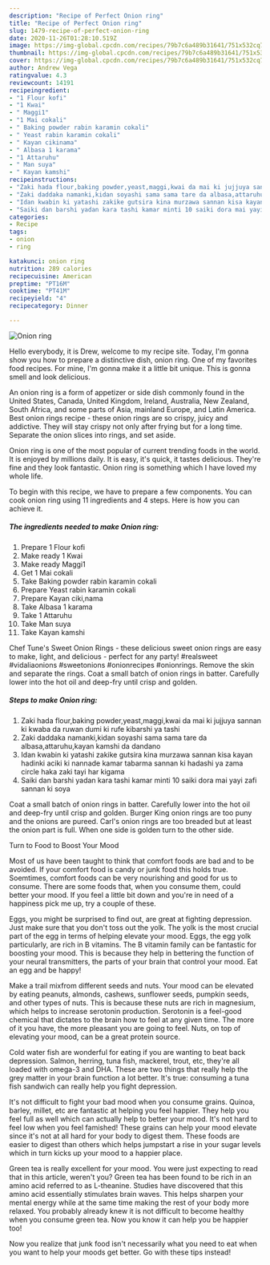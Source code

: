 ```yaml
---
description: "Recipe of Perfect Onion ring"
title: "Recipe of Perfect Onion ring"
slug: 1479-recipe-of-perfect-onion-ring
date: 2020-11-26T01:28:10.519Z
image: https://img-global.cpcdn.com/recipes/79b7c6a489b31641/751x532cq70/onion-ring-recipe-main-photo.jpg
thumbnail: https://img-global.cpcdn.com/recipes/79b7c6a489b31641/751x532cq70/onion-ring-recipe-main-photo.jpg
cover: https://img-global.cpcdn.com/recipes/79b7c6a489b31641/751x532cq70/onion-ring-recipe-main-photo.jpg
author: Andrew Vega
ratingvalue: 4.3
reviewcount: 14191
recipeingredient:
- "1 Flour kofi"
- "1 Kwai"
- " Maggi1"
- "1 Mai cokali"
- " Baking powder rabin karamin cokali"
- " Yeast rabin karamin cokali"
- " Kayan cikinama"
- " Albasa 1 karama"
- "1 Attaruhu"
- " Man suya"
- " Kayan kamshi"
recipeinstructions:
- "Zaki hada flour,baking powder,yeast,maggi,kwai da mai ki jujjuya sannan ki kwaba da ruwan dumi ki rufe kibarshi ya tashi"
- "Zaki daddaka namanki,kidan soyashi sama sama tare da albasa,attaruhu,kayan kamshi da dandano"
- "Idan kwabin ki yatashi zakike gutsira kina murzawa sannan kisa kayan hadinki aciki ki nannade kamar tabarma sannan ki hadashi ya zama circle haka zaki tayi har kigama"
- "Saiki dan barshi yadan kara tashi kamar minti 10 saiki dora mai yayi zafi sannan ki soya"
categories:
- Recipe
tags:
- onion
- ring

katakunci: onion ring 
nutrition: 289 calories
recipecuisine: American
preptime: "PT16M"
cooktime: "PT41M"
recipeyield: "4"
recipecategory: Dinner

---
```



![Onion ring](https://img-global.cpcdn.com/recipes/79b7c6a489b31641/751x532cq70/onion-ring-recipe-main-photo.jpg)

Hello everybody, it is Drew, welcome to my recipe site. Today, I'm gonna show you how to prepare a distinctive dish, onion ring. One of my favorites food recipes. For mine, I'm gonna make it a little bit unique. This is gonna smell and look delicious.

An onion ring is a form of appetizer or side dish commonly found in the United States, Canada, United Kingdom, Ireland, Australia, New Zealand, South Africa, and some parts of Asia, mainland Europe, and Latin America. Best onion rings recipe - these onion rings are so crispy, juicy and addictive. They will stay crispy not only after frying but for a long time. Separate the onion slices into rings, and set aside.

Onion ring is one of the most popular of current trending foods in the world. It is enjoyed by millions daily. It is easy, it's quick, it tastes delicious. They're fine and they look fantastic. Onion ring is something which I have loved my whole life.


To begin with this recipe, we have to prepare a few components. You can cook onion ring using 11 ingredients and 4 steps. Here is how you can achieve it.

<!--inarticleads1-->

##### The ingredients needed to make Onion ring:

1. Prepare 1 Flour kofi
1. Make ready 1 Kwai
1. Make ready  Maggi1
1. Get 1 Mai cokali
1. Take  Baking powder rabin karamin cokali
1. Prepare  Yeast rabin karamin cokali
1. Prepare  Kayan ciki,nama
1. Take  Albasa 1 karama
1. Take 1 Attaruhu
1. Take  Man suya
1. Take  Kayan kamshi


Chef Tune&#39;s Sweet Onion Rings - these delicious sweet onion rings are easy to make, light, and delicious - perfect for any party! #realsweet #vidaliaonions #sweetonions #onionrecipes #onionrings. Remove the skin and separate the rings. Coat a small batch of onion rings in batter. Carefully lower into the hot oil and deep-fry until crisp and golden. 

<!--inarticleads2-->

##### Steps to make Onion ring:

1. Zaki hada flour,baking powder,yeast,maggi,kwai da mai ki jujjuya sannan ki kwaba da ruwan dumi ki rufe kibarshi ya tashi
1. Zaki daddaka namanki,kidan soyashi sama sama tare da albasa,attaruhu,kayan kamshi da dandano
1. Idan kwabin ki yatashi zakike gutsira kina murzawa sannan kisa kayan hadinki aciki ki nannade kamar tabarma sannan ki hadashi ya zama circle haka zaki tayi har kigama
1. Saiki dan barshi yadan kara tashi kamar minti 10 saiki dora mai yayi zafi sannan ki soya


Coat a small batch of onion rings in batter. Carefully lower into the hot oil and deep-fry until crisp and golden. Burger King onion rings are too puny and the onions are pureed. Carl&#39;s onion rings are too breaded but at least the onion part is full. When one side is golden turn to the other side. 

Turn to Food to Boost Your Mood


Most of us have been taught to think that comfort foods are bad and to be avoided. If your comfort food is candy or junk food this holds true. Soemtimes, comfort foods can be very nourishing and good for us to consume. There are some foods that, when you consume them, could better your mood. If you feel a little bit down and you're in need of a happiness pick me up, try a couple of these.

Eggs, you might be surprised to find out, are great at fighting depression. Just make sure that you don't toss out the yolk. The yolk is the most crucial part of the egg in terms of helping elevate your mood. Eggs, the egg yolk particularly, are rich in B vitamins. The B vitamin family can be fantastic for boosting your mood. This is because they help in bettering the function of your neural transmitters, the parts of your brain that control your mood. Eat an egg and be happy!

Make a trail mixfrom different seeds and nuts. Your mood can be elevated by eating peanuts, almonds, cashews, sunflower seeds, pumpkin seeds, and other types of nuts. This is because these nuts are rich in magnesium, which helps to increase serotonin production. Serotonin is a feel-good chemical that dictates to the brain how to feel at any given time. The more of it you have, the more pleasant you are going to feel. Nuts, on top of elevating your mood, can be a great protein source.

Cold water fish are wonderful for eating if you are wanting to beat back depression. Salmon, herring, tuna fish, mackerel, trout, etc, they're all loaded with omega-3 and DHA. These are two things that really help the grey matter in your brain function a lot better. It's true: consuming a tuna fish sandwich can really help you fight depression. 

It's not difficult to fight your bad mood when you consume grains. Quinoa, barley, millet, etc are fantastic at helping you feel happier. They help you feel full as well which can actually help to better your mood. It's not hard to feel low when you feel famished! These grains can help your mood elevate since it's not at all hard for your body to digest them. These foods are easier to digest than others which helps jumpstart a rise in your sugar levels which in turn kicks up your mood to a happier place.

Green tea is really excellent for your mood. You were just expecting to read that in this article, weren't you? Green tea has been found to be rich in an amino acid referred to as L-theanine. Studies have discovered that this amino acid essentially stimulates brain waves. This helps sharpen your mental energy while at the same time making the rest of your body more relaxed. You probably already knew it is not difficult to become healthy when you consume green tea. Now you know it can help you be happier too!

Now you realize that junk food isn't necessarily what you need to eat when you want to help your moods get better. Go  with  these tips  instead!

